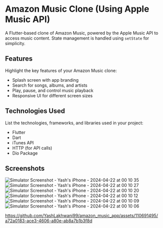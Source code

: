 # Amazon Music Clone (Using Apple Music API)

A Flutter-based clone of Amazon Music, powered by the Apple Music API to access music content. State management is handled using `setState` for simplicity.

## Features

Highlight the key features of your Amazon Music clone:

- Splash screen with app branding
- Search for songs, albums, and artists
- Play, pause, and control music playback
- Responsive UI for different screen sizes

## Technologies Used

List the technologies, frameworks, and libraries used in your project:

- Flutter
- Dart
- iTunes API
- HTTP (for API calls)
- Dio Package

## Screenshots
![Simulator Screenshot - Yash's iPhone - 2024-04-22 at 00 10 35](https://github.com/YashLakhwani99/amazon_music_app/assets/110691495/96a25f05-0c99-452c-bf96-261252267aa5)
![Simulator Screenshot - Yash's iPhone - 2024-04-22 at 00 10 27](https://github.com/YashLakhwani99/amazon_music_app/assets/110691495/4f3a3f6f-a48f-4a4a-b4e5-d677afe16edc)
![Simulator Screenshot - Yash's iPhone - 2024-04-22 at 00 10 20](https://github.com/YashLakhwani99/amazon_music_app/assets/110691495/5d777597-d24c-4147-9135-e52122b13eae)
![Simulator Screenshot - Yash's iPhone - 2024-04-22 at 00 10 12](https://github.com/YashLakhwani99/amazon_music_app/assets/110691495/b499687d-2524-46da-a28a-d50701eb0489)
![Simulator Screenshot - Yash's iPhone - 2024-04-22 at 00 10 09](https://github.com/YashLakhwani99/amazon_music_app/assets/110691495/d283ab8e-4280-4072-b49a-ab445352c2b1)
![Simulator Screenshot - Yash's iPhone - 2024-04-22 at 00 10 06](https://github.com/YashLakhwani99/amazon_music_app/assets/110691495/af8fd350-2b41-42f4-a4bb-ff012fb13647)


https://github.com/YashLakhwani99/amazon_music_app/assets/110691495/a72a0183-ace3-4606-a80e-ab8a7b1b3f8d

